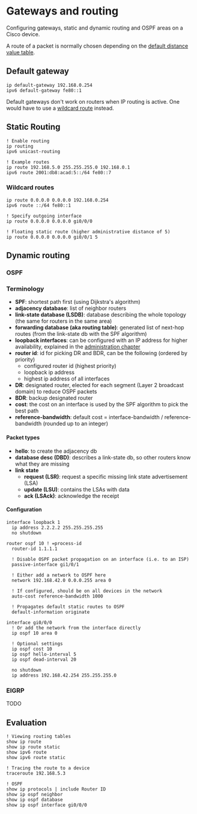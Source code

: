 # Gateways and routing

Configuring gateways, static and dynamic routing and OSPF areas on a Cisco device.

A route of a packet is normally chosen depending on the [default distance value table](https://www.cisco.com/c/en/us/support/docs/ip/border-gateway-protocol-bgp/15986-admin-distance.html#toc-hId-805485471).

## Default gateway

```cisco-ios
ip default-gateway 192.168.0.254
ipv6 default-gateway fe80::1
```

Default gateways don't work on routers when IP routing is active. One would have to use a [wildcard route](#wildcard-routes) instead.

## Static Routing

```cisco-ios
! Enable routing
ip routing
ipv6 unicast-routing

! Example routes
ip route 192.168.5.0 255.255.255.0 192.168.0.1
ipv6 route 2001:db8:acad:5::/64 fe80::7
```

### Wildcard routes

```cisco-ios
ip route 0.0.0.0 0.0.0.0 192.168.0.254
ipv6 route ::/64 fe80::1

! Specify outgoing interface
ip route 0.0.0.0 0.0.0.0 gi0/0/0

! Floating static route (higher administrative distance of 5)
ip route 0.0.0.0 0.0.0.0 gi0/0/1 5
```

## Dynamic routing

### OSPF

### Terminology

- **SPF**: shortest path first (using Dijkstra's algorithm)
- **adjacency database**: list of neighbor routers
- **link-state database (LSDB)**: database describing the whole topology (the same for routers in the same area)
- **forwarding database (aka routing table)**: generated list of next-hop routes (from the link-state db with the SPF algorithm)
- **loopback interfaces**: can be configured with an IP address for higher availability, explained in the [administration chapter](./administration#loopback-interfaces)
- **router id**: id for picking DR and BDR, can be the following (ordered by priority)
  - configured router id (highest priority)
  - loopback ip address
  - highest ip address of all interfaces
- **DR**: designated router, elected for each segment (Layer 2 broadcast domain) to reduce OSPF packets
- **BDR**: backup designated router
- **cost**: the cost on an interface is used by the SPF algorithm to pick the best path
- **reference-bandwidth**: default cost = interface-bandwidth / reference-bandwidth (rounded up to an integer)

#### Packet types

- **hello**: to create the adjacency db
- **database desc (DBD)**: describes a link-state db, so other routers know what they are missing
- **link state**
  - **request (LSR)**: request a specific missing link state advertisement (LSA)
  - **update (LSU)**: contains the LSAs with data
  - **ack (LSAck)**: acknowledge the receipt

#### Configuration

```cisco-ios
interface loopback 1
  ip address 2.2.2.2 255.255.255.255
  no shutdown

router ospf 10 ! =process-id
  router-id 1.1.1.1

  ! Disable OSPF packet propagation on an interface (i.e. to an ISP)
  passive-interface gi1/0/1

  ! Either add a network to OSPF here
  network 192.168.42.0 0.0.0.255 area 0

  ! If configured, should be on all devices in the network
  auto-cost reference-bandwidth 1000

  ! Propagates default static routes to OSPF
  default-information originate

interface gi0/0/0
  ! Or add the network from the interface directly
  ip ospf 10 area 0

  ! Optional settings
  ip ospf cost 10
  ip ospf hello-interval 5
  ip ospf dead-interval 20

  no shutdown
  ip address 192.168.42.254 255.255.255.0
```

### EIGRP

TODO

## Evaluation

```cisco-ios title="#"
! Viewing routing tables
show ip route
show ip route static
show ipv6 route
show ipv6 route static

! Tracing the route to a device
traceroute 192.168.5.3

! OSPF
show ip protocols | include Router ID
show ip ospf neighbor
show ip ospf database
show ip ospf interface gi0/0/0
```
